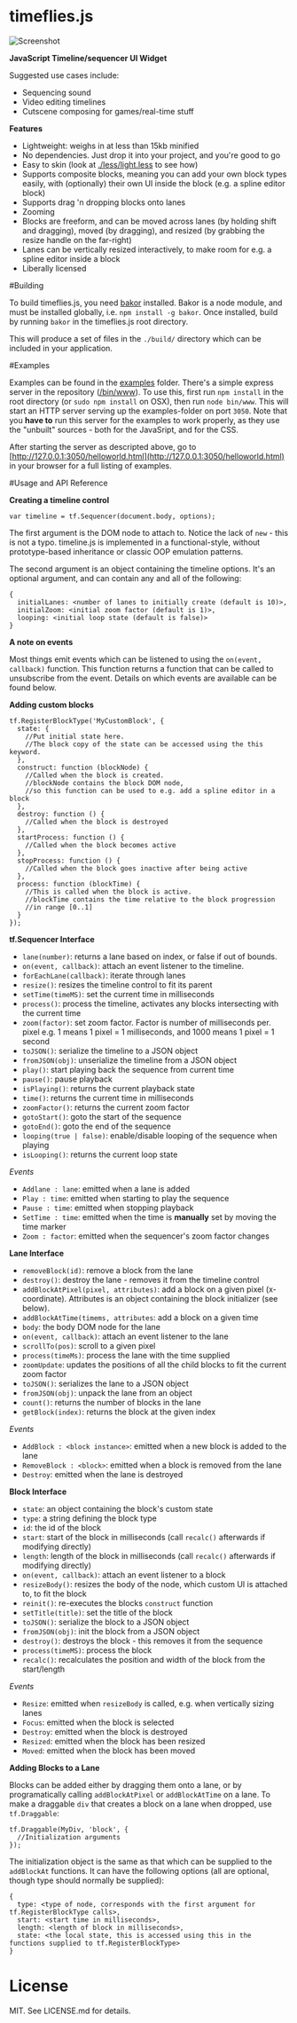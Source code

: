 # timeflies.js

![Screenshot](screenshots/alpha2.png)

**JavaScript Timeline/sequencer UI Widget**

Suggested use cases include:
  * Sequencing sound
  * Video editing timelines
  * Cutscene composing for games/real-time stuff
  
**Features**
  * Lightweight: weighs in at less than 15kb minified
  * No dependencies. Just drop it into your project, and you're good to go
  * Easy to skin (look at [./less/light.less](less/light.less) to see how)
  * Supports composite blocks, meaning you can add your own block types easily, with (optionally) their own UI inside the block (e.g. a spline editor block)    
  * Supports drag 'n dropping blocks onto lanes
  * Zooming
  * Blocks are freeform, and can be moved across lanes (by holding shift and dragging), moved (by dragging), and resized (by grabbing the resize handle on the far-right)  
  * Lanes can be vertically resized interactively, to make room for e.g. a spline editor inside a block
  * Liberally licensed    
      
#Building
 
To build timeflies.js, you need [bakor](https://github.com/iqumulus/bakor/) installed. Bakor is a node module, 
and must be installed globally, i.e. `npm install -g bakor`.
Once installed, build by running `bakor` in the timeflies.js root directory.

This will produce a set of files in the `./build/` directory which can be included in your application.
 
#Examples

Examples can be found in the [examples](/examples) folder. There's a simple express server in the repository ([/bin/www](/bin/www)).
To use this, first run `npm install` in the root directory (or `sudo npm install` on OSX), then run `node bin/www`.
This will start an HTTP server serving up the examples-folder on port `3050`. Note that you **have to** run this server for the examples to work
properly, as they use the "unbuilt" sources - both for the JavaSript, and for the CSS. 
 
After starting the server as descripted above, go to [http://127.0.0.1:3050/helloworld.html](http://127.0.0.1:3050/helloworld.html) in your browser for a full listing of examples.
 
#Usage and API Reference

**Creating a timeline control**
    
    var timeline = tf.Sequencer(document.body, options);

The first argument is the DOM node to attach to. Notice the lack of `new` - this is not a typo.
timeline.js is implemented in a functional-style, without prototype-based inheritance or classic OOP emulation patterns.

The second argument is an object containing the timeline options. It's an optional argument, and can contain any and all of the following:
    
    {
      initialLanes: <number of lanes to initially create (default is 10)>,
      initialZoom: <initial zoom factor (default is 1)>,
      looping: <initial loop state (default is false)>
    }
    
**A note on events**

Most things emit events which can be listened to using the `on(event, callback)` function.
This function returns a function that can be called to unsubscribe from the event.
Details on which events are available can be found below.
    

**Adding custom blocks**
    
    tf.RegisterBlockType('MyCustomBlock', {
      state: {
        //Put initial state here.
        //The block copy of the state can be accessed using the this keyword.
      },
      construct: function (blockNode) {
        //Called when the block is created.
        //blockNode contains the block DOM node,
        //so this function can be used to e.g. add a spline editor in a block
      },
      destroy: function () {
        //Called when the block is destroyed
      },
      startProcess: function () {
        //Called when the block becomes active
      },
      stopProcess: function () {
        //Called when the block goes inactive after being active
      },
      process: function (blockTime) {
        //This is called when the block is active.
        //blockTime contains the time relative to the block progression
        //in range [0..1]    
      }
    });
    
**tf.Sequencer Interface**
  * `lane(number)`: returns a lane based on index, or false if out of bounds.   
  * `on(event, callback)`: attach an event listener to the timeline.
  * `forEachLane(callback)`: iterate through lanes 
  * `resize()`: resizes the timeline control to fit its parent
  * `setTime(timeMS)`: set the current time in milliseconds
  * `process()`: process the timeline, activates any blocks intersecting with the current time
  * `zoom(factor)`: set zoom factor. Factor is number of milliseconds per. pixel e.g. 1 means 1 pixel = 1 milliseconds, and 1000 means 1 pixel = 1 second
  * `toJSON()`: serialize the timeline to a JSON object
  * `fromJSON(obj)`: unserialize the timeline from a JSON object
  * `play()`: start playing back the sequence from current time
  * `pause()`: pause playback
  * `isPlaying()`: returns the current playback state
  * `time()`: returns the current time in milliseconds
  * `zoomFactor()`: returns the current zoom factor
  * `gotoStart()`: goto the start of the sequence
  * `gotoEnd()`: goto the end of the sequence
  * `looping(true | false)`: enable/disable looping of the sequence when playing
  * `isLooping()`: returns the current loop state  
    
*Events*
  * `Addlane : lane`: emitted when a lane is added    
  * `Play : time`: emitted when starting to play the sequence
  * `Pause : time`: emitted when stopping playback
  * `SetTime : time`: emitted when the time is **manually** set by moving the time marker
  * `Zoom : factor`: emitted when the sequencer's zoom factor changes
    
**Lane Interface**
  * `removeBlock(id)`: remove a block from the lane
  * `destroy()`: destroy the lane - removes it from the timeline control
  * `addBlockAtPixel(pixel, attributes)`: add a block on a given pixel (x-coordinate). Attributes is an object containing the block initializer (see below).
  * `addBlockAtTime(timems, attributes`: add a block on a given time
  * `body`: the body DOM node for the lane
  * `on(event, callback)`: attach an event listener to the lane
  * `scrollTo(pos)`: scroll to a given pixel 
  * `process(timeMs)`: process the lane with the time supplied
  * `zoomUpdate`: updates the positions of all the child blocks to fit the current zoom factor
  * `toJSON()`: serializes the lane to a JSON object
  * `fromJSON(obj)`: unpack the lane from an object
  * `count()`: returns the number of blocks in the lane
  * `getBlock(index)`: returns the block at the given index

*Events*
  * `AddBlock : <block instance>`: emitted when a new block is added to the lane
  * `RemoveBlock : <block>`: emitted when a block is removed from the lane
  * `Destroy`: emitted when the lane is destroyed

**Block Interface**
  * `state`: an object containing the block's custom state
  * `type`: a string defining the block type
  * `id`: the id of the block
  * `start`: start of the block in milliseconds (call `recalc()` afterwards if modifying directly)
  * `length`: length of the block in milliseconds (call `recalc()` afterwards if modifying directly)
  * `on(event, callback)`: attach an event listener to a block
  * `resizeBody()`: resizes the body of the node, which custom UI is attached to, to fit the block
  * `reinit()`: re-executes the blocks `construct` function
  * `setTitle(title)`: set the title of the block
  * `toJSON()`: serialize the block to a JSON object
  * `fromJSON(obj)`: init the block from a JSON object
  * `destroy()`: destroys the block - this removes it from the sequence
  * `process(timeMS)`: process the block
  * `recalc()`: recalculates the position and width of the block from the start/length
  
*Events*
  * `Resize`: emitted when `resizeBody` is called, e.g. when vertically sizing lanes
  * `Focus`: emitted when the block is selected
  * `Destroy`: emitted when the block is destroyed
  * `Resized`: emitted when the block has been resized
  * `Moved`: emitted when the block has been moved  

**Adding Blocks to a Lane**

Blocks can be added either by dragging them onto a lane, or by programatically calling `addBlockAtPixel` or `addBlockAtTime` on a lane.
To make a draggable `div` that creates a block on a lane when dropped, use `tf.Draggable`:
  
    tf.Draggable(MyDiv, 'block', {
      //Initialization arguments
    });
  
The initialization object is the same as that which can be supplied to the `addBlockAt` functions.
It can have the following options (all are optional, though type should normally be supplied):

    {
      type: <type of node, corresponds with the first argument for tf.RegisterBlockType calls>,
      start: <start time in milliseconds>,
      length: <length of block in milliseconds>,
      state: <the local state, this is accessed using this in the functions supplied to tf.RegisterBlockType>
    }        
    
# License

MIT. See LICENSE.md for details.

